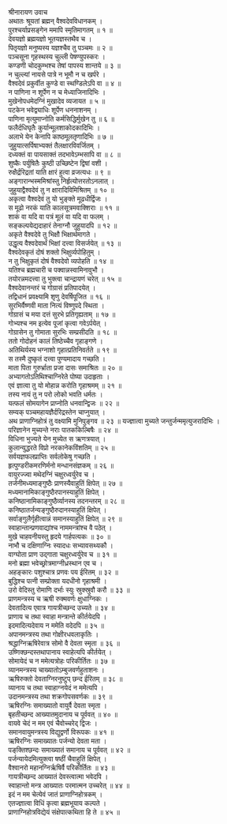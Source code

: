 श्रीनारायण उवाच  
अथातः श्रूयतां ब्रह्मन् वैश्वदेवविधानकम् ।  
पुरश्चर्याप्रसङ्‌गेन ममापि स्मृतिमागतम् ॥ १ ॥  
देवयज्ञो ब्रह्मयज्ञो भूतयज्ञस्तथैव च ।  
पितृयज्ञो मनुष्यस्य यज्ञश्चैव तु पञ्चमः ॥ २ ॥  
पञ्चसूना गृहस्थस्य चुल्ली पेषण्युपस्करः ।  
कण्डणी चोदकुम्भश्च तेषां पापस्य शान्तये ॥ ३ ॥  
न चुल्ल्यां नायसे पात्रे न भूमौ न च खर्परे ।  
वैश्वदेवं प्रकुर्वीत कुण्डे वा स्थण्डिलेऽपि वा ॥ ४ ॥  
न पाणिना न शूर्पेण न च मेध्याजिनादिभिः ।  
मुखेनोपधमेदग्निं मुखादेव व्यजायत ॥ ५ ॥  
पटकेन भवेद्व्याधिः शूर्पेण धननाशनम् ।  
पाणिना मृत्युमाप्नोति कर्मसिद्धिर्मुखेन तु ॥ ६ ॥  
फलैर्दधिघृतैः कुर्यान्मूलशाकोदकादिभिः ।  
अलाभे येन केनापि काष्ठमूलतृणादिभिः ॥ ७ ॥  
जुहुयात्सर्पिषाभ्यक्तं तैलक्षारविवर्जितम् ।  
दध्यक्तं वा पायसाक्तं तदभावेऽम्भसापि वा ॥ ८ ॥  
शुष्कैः पर्युषितैः कुष्ठी उच्छिष्टेन द्विषां वशी ।  
रुक्षैर्द्ररिद्रतां याति क्षारं हुत्वा व्रजत्यधः ॥ ९ ॥  
अङ्‌गारान्भस्ममिश्रांस्तु निर्हृत्योत्तरतोऽनलात् ।  
जुहुयाद्वैश्वदेवं तु न क्षारादिविमिश्रितम् ॥ १० ॥  
अकृत्वा वैश्वदेवं तु यो भुङ्‌क्ते मूढधीर्द्विजः ।  
स मूढो नरकं याति कालसूत्रमवाक्शिराः ॥ ११ ॥  
शाकं वा यदि वा पत्रं मूलं वा यदि वा फलम् ।  
सङ्‌कल्पयेद्यदाहारं तेनाग्नौ जुहुयादपि ॥ १२ ॥  
अकृते वैश्वदेवे तु भिक्षौ भिक्षार्थमागते ।  
उद्धृत्य वैश्वदेवार्थं भिक्षां दत्त्वा विसर्जयेत् ॥ १३ ॥  
वैश्वदेवकृतं दोषं शक्तो भिक्षुर्व्यपोहितुम् ।  
न तु भिक्षुकृतं दोषं वैश्वदेवो व्यपोहति ॥ १४ ॥  
यतिश्च ब्रह्मचारी च पक्वान्नस्वामिनावुभौ ।  
तयोरन्नमदत्त्वा तु भुक्त्वा चान्द्रायणं चरेत् ॥ १५ ॥  
वैश्वदेवानन्तरं च गोग्रासं प्रतिपादयेत् ।  
तद्विधानं प्रवक्ष्यामि शृणु देवर्षिपूजित ॥ १६ ॥  
सुरभिर्वैष्णवी माता नित्यं विष्णुपदे स्थिता ।  
गोग्रासं च मया दत्तं सुरभे प्रतिगृह्यताम् ॥ १७ ॥  
गोभ्यश्च नम इत्येव पूजां कृत्वा गवेऽर्पयेत् ।  
गोग्रासेन तु गोमाता सुरभिः सम्प्रसीदति ॥ १८ ॥  
ततो गोदोहनं कालं तिष्ठेच्चैव गृहाङ्‌गणे ।  
अतिथिर्यस्य भग्नाशो गृहात्प्रतिनिवर्तते ॥ १९ ॥  
स तस्मै दुष्कृतं दत्त्वा पुण्यमादाय गच्छति ।  
माता पिता गुरुर्भ्राता प्रजा दासः समाश्रितः ॥ २० ॥  
अभ्यागतोऽतिथिश्चाग्निरेते पोष्या उदाहृताः ।  
एवं ज्ञात्वा तु यो मोहान्न करोति गृहाश्रमम् ॥ २१ ॥  
तस्य नायं तु न परो लोको भवति धर्मतः ।  
यत्फलं सोमयागेन प्राप्नोति धनवान्द्विजः ॥ २२ ॥  
सम्यक् पञ्चमहायज्ञैर्दरिद्रस्तेन चाप्नुयात् ।  
अथ प्राणाग्निहोत्रं तु वक्ष्यामि मुनिपुङ्‌गव ॥ २३ ॥
यज्ज्ञात्वा मुच्यते जन्तुर्जन्ममृत्युजरादिभिः ।  
परिज्ञानेन मुच्यन्ते नराः पातककिल्बिषैः ॥ २४ ॥  
विधिना भुज्यते येन मुच्येत स ऋणत्रयात् ।  
कुलान्युद्धरते विप्रो नरकानेकविंशतिम् ॥ २५ ॥  
सर्वयज्ञफलप्राप्तिः सर्वलोकेषु गच्छति ।  
हृत्पुण्डरीकमरणिर्मनो मन्धानसंज्ञकम् ॥ २६ ॥  
वायुरज्ज्वा मथेदग्निं चक्षुरध्वर्युरेव च ।  
तर्जनीमध्यमाङ्‌गुष्ठैः प्राणस्यैवाहुतिं क्षिपेत् ॥ २७ ॥  
मध्यमानामिकाङ्‌गुष्ठैरपानस्याहुतिं क्षिपेत् ।  
कनिष्ठानामिकाङ्‌गुष्ठैर्व्यानस्य तदनन्तरम् ॥ २८ ॥  
कनिष्ठातर्जन्यङ्‌गुष्ठैरुदानस्याहुतिं क्षिपेत् ।  
सर्वाङ्‌गुलैर्गृहीत्वान्नं समानस्याहुतिं क्षिपेत् ॥ २९ ॥  
स्वाहान्तान्प्रणवाद्यांश्च नाममन्त्रांश्च वै पठेत् ।  
मुखे चाहवनीयस्तु हृदये गार्हपत्यकः ॥ ३० ॥  
नाभौ च दक्षिणाग्निः स्यादधः सभ्यावसथ्यकौ ।  
वाग्घोता प्राण उद्‌गाता चक्षुरध्वर्युरेव च ॥ ३१ ॥  
मनो ब्रह्मा भवेच्छ्रोत्रमाग्नीध्रस्थान एव च ।  
अहङ्‌कारः पशुश्चात्र प्रणवः पय ईरितम् ॥ ३२ ॥  
बुद्धिश्च पत्नी सम्प्रोक्ता यदधीनो गृहाश्रमी ।  
उरो वेदिस्तु रोमाणि दर्भाः स्युः स्रुक्स्रुवौ करौ ॥ ३३ ॥  
प्राणमन्त्रस्य च ऋषी रुक्मवर्णः क्षुधाग्निकः ।  
देवतादित्य एवात्र गायत्रीच्छन्द उच्यते ॥ ३४ ॥  
प्राणाय च तथा स्वाहा मन्त्रान्ते कीर्तयेदपि ।  
इदमादित्यदेवाय न ममेति वदेदपि ॥ ३५ ॥  
अपानमन्त्रस्य तथा गोक्षीरधवलाकृतिः ।  
श्रद्धाग्निऋषिरेवात्र सोमो वै देवता स्मृता ॥ ३६ ॥  
उष्णिक्छन्दस्तथापानाय स्वाहेत्यपि कीर्तयेत् ।  
सोमायेदं च न ममेत्यत्रोहः परिकीर्तितः ॥ ३७ ॥  
व्यानमन्त्रस्य चाख्यातोऽम्बुजवर्णहुताशनः ।  
ऋषिरुक्तो देवताग्निरनुष्टुप् छन्द ईरितम् ॥ ३८ ॥  
व्यानाय च तथा स्वाहाग्नयेदं न ममेत्यपि ।  
उदानमन्त्रस्य तथा शक्रगोपसवर्णकः ॥ ३९ ॥  
ऋषिरग्निः समाख्यातो वायुर्वै देवता स्मृता ।  
बृहतीच्छन्द आख्यातमुदानाय च पूर्ववत् ॥ ४० ॥  
वायवे चेदं न मम एवं चैवोच्चरेद् द्विजः ।  
समानवायुमन्त्रस्य विद्युद्वर्णो विरूपकः ॥ ४१ ॥  
ऋषिरग्निः समाख्यातः पर्जन्यो देवता मता ।  
पङ्‌क्तिश्छन्दः समाख्यातं समानाय च पूर्ववत् ॥ ४२ ॥  
पर्जन्यायेदमित्युक्त्वा षष्ठीं चैवाहुतिं क्षिपेत् ।  
वैश्वानरो महानग्निर्ऋषिर्वै परिकीर्तितः ॥ ४३ ॥  
गायत्रीच्छन्द आख्यातं देवस्त्वात्मा भवेदपि ।  
स्वाहान्तो मन्त्र आख्यातः परमात्मन उच्चरेत् ॥ ४४ ॥  
इदं न मम चेत्येवं जातं प्राणाग्निहोत्रकम् ।  
एतज्ज्ञात्वा विधिं कृत्वा ब्रह्मभूयाय कल्पते ।  
प्राणाग्निहोत्रविद्येयं संक्षेपात्कथिता हि ते ॥ ४५ ॥
